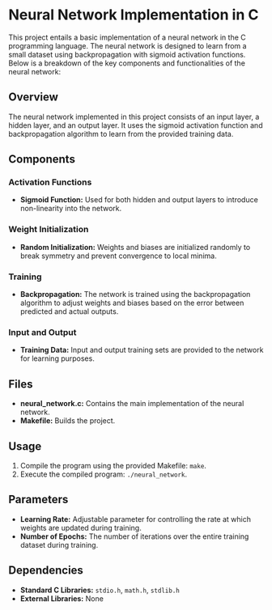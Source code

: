 # Neural Network Implementation in C

This project entails a basic implementation of a neural network in the C programming language. The neural network is designed to learn from a small dataset using backpropagation with sigmoid activation functions. Below is a breakdown of the key components and functionalities of the neural network:

## Overview

The neural network implemented in this project consists of an input layer, a hidden layer, and an output layer. It uses the sigmoid activation function and backpropagation algorithm to learn from the provided training data.

## Components

### Activation Functions

- **Sigmoid Function:** Used for both hidden and output layers to introduce non-linearity into the network.

### Weight Initialization

- **Random Initialization:** Weights and biases are initialized randomly to break symmetry and prevent convergence to local minima.

### Training

- **Backpropagation:** The network is trained using the backpropagation algorithm to adjust weights and biases based on the error between predicted and actual outputs.

### Input and Output

- **Training Data:** Input and output training sets are provided to the network for learning purposes.

## Files

- **neural_network.c:** Contains the main implementation of the neural network.
- **Makefile:** Builds the project.

## Usage

1. Compile the program using the provided Makefile: `make`.
2. Execute the compiled program: `./neural_network`.

## Parameters

- **Learning Rate:** Adjustable parameter for controlling the rate at which weights are updated during training.
- **Number of Epochs:** The number of iterations over the entire training dataset during training.

## Dependencies

- **Standard C Libraries:** `stdio.h`, `math.h`, `stdlib.h`
- **External Libraries:** None



